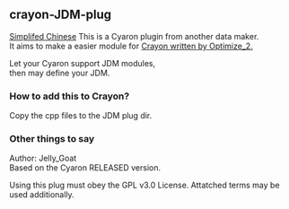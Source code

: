 ## crayon-JDM-plug

[Simplifed Chinese](README_cn.md)
This is a Cyaron plugin from another data maker.  
It aims to make a easier module for [Crayon written by Optimize_2.](https://github.com/optimize-2/Crayon)

Let your Cyaron support JDM modules,  
then may define your JDM.

### How to add this to Crayon?

Copy the cpp files to the JDM plug dir.

### Other things to say

Author: Jelly_Goat  
Based on the Cyaron RELEASED version.

Using this plug must obey the GPL v3.0 License.
Attatched terms may be used additionally.